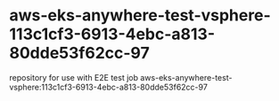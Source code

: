 # aws-eks-anywhere-test-vsphere-113c1cf3-6913-4ebc-a813-80dde53f62cc-97
repository for use with E2E test job aws-eks-anywhere-test-vsphere:113c1cf3-6913-4ebc-a813-80dde53f62cc-97
